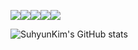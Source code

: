 <img src="https://img.shields.io/badge/HTML-E34F26?style=for-the-badge&logo=HTML&logoColor=black"><img src="https://img.shields.io/badge/CSS-1572B6?style=for-the-badge&logo=CSS&logoColor=black"><img src="https://img.shields.io/badge/javascript-F7DF1E?style=for-the-badge&logo=javascript&logoColor=black"><img src="https://img.shields.io/badge/React-61DAFB?style=for-the-badge&logo=react&logoColor=black"><img src="https://img.shields.io/badge/styledcomponents-DB7093?style=for-the-badge&logo=styledcomponents&logoColor=black">

![SuhyunKim's GitHub stats](https://github-readme-stats.vercel.app/api?username=laralina&show_icons=true&theme=dracula)
